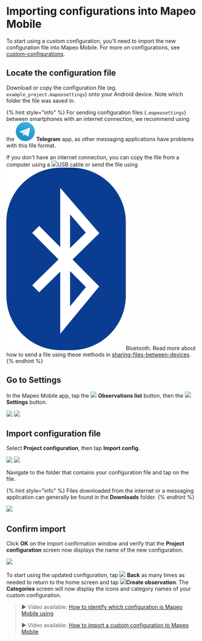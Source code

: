 # Importing configurations into Mapeo Mobile

To start using a custom configuration, you'll need to import the new configuration file into Mapeo Mobile. For more on configurations, see [custom-configurations](../customization-options/custom-configurations/ "mention").

## Locate the configuration file

Download or copy the configuration file (eg. `example_project.mapeosettings`) onto your Android device. Note which folder the file was saved in.&#x20;

{% hint style="info" %}
For sending configuration files (`.mapeosettings`) between smartphones with an internet connection, we recommend using the ![](../../.gitbook/assets/Telegram-logo.png) **Telegram** app, as other messaging applications have problems with this file format.&#x20;



If you don't have an internet connection, you can copy the file from a computer using a ![](../../.gitbook/assets/USB\_cable.png)USB cable or send the file using ![](../../.gitbook/assets/Bluetooth.png)Bluetooth. Read more about how to send a file using these methods in [sharing-files-between-devices](../troubleshooting/sharing-files-between-devices/ "mention").
{% endhint %}

## Go to Settings

In the Mapeo Mobile app, tap the ![](<../../.gitbook/assets/app icons\_observation-list\_35px.png>) **Observations list** button, then the ![](../../.gitbook/assets/app\_icons\_Settings.png) **Settings** button.

![](../../.gitbook/assets/Homescreen-Observations\_list\_button.jpg)  ![](../../.gitbook/assets/Mm\_Observations\_list\_screen\_settings\_button.jpg)

## Import configuration file

Select **Project configuration**, then tap **Import config**.

![](../../.gitbook/assets/Mm\_Settings\_screen\_Project\_config.jpg)  ![](../../.gitbook/assets/Mm\_Project\_config\_screen-import\_config\_button.jpg)

Navigate to the folder that contains your configuration file and tap on the file.&#x20;

{% hint style="info" %}
Files downloaded from the internet or a messaging application can generally be found in the **Downloads** folder.
{% endhint %}

![](../../.gitbook/assets/Import\_config\_downloads\_screen.jpg)

## Confirm import

Click **OK** on the import confirmation window and verify that the **Project configuration** screen now displays the name of the new configuration.

![](../../.gitbook/assets/Mm\_Project\_config\_screen\_IMW-config.jpg)

To start using the updated configuration, tap ![](../../.gitbook/assets/app\_icons\_back\_arrow.png) **Back** as many times as needed to return to the home screen and tap ![](../../.gitbook/assets/create\_observation.png)**Create observation**. The **Categories** screen will now display the icons and category names of your custom configuration.&#x20;

> ▶ Video available: [How to identify which configuration is Mapeo Mobile using](https://www.youtube.com/watch?v=SaSxCBGjZiM\&list=PLI10lL3Yr-k2MUMquVTaQxZoiQqfT\_eID\&index=6\&t=65s)
>
> ▶ Video available: [How to import a custom configuration to Mapeo Mobile](https://www.youtube.com/watch?v=PNodALVTG5w\&list=PLI10lL3Yr-k2MUMquVTaQxZoiQqfT\_eID\&index=7\&t=20s)&#x20;
